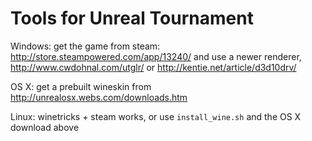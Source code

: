 Tools for Unreal Tournament
===========================

Windows: get the game from steam: http://store.steampowered.com/app/13240/ and use a newer renderer, http://www.cwdohnal.com/utglr/ or http://kentie.net/article/d3d10drv/

OS X: get a prebuilt wineskin from http://unrealosx.webs.com/downloads.htm

Linux: winetricks + steam works, or use `install_wine.sh` and the OS X download above
